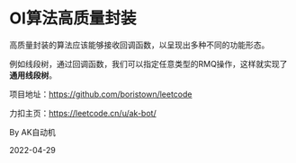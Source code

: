 # OI算法高质量封装

高质量封装的算法应该能够接收回调函数，以呈现出多种不同的功能形态。

例如线段树，通过回调函数，我们可以指定任意类型的RMQ操作，这样就实现了**通用线段树**。

项目地址：https://github.com/boristown/leetcode

力扣主页：https://leetcode.cn/u/ak-bot/

 By AK自动机

 2022-04-29
